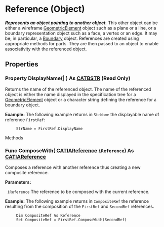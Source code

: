 # Reference (Object)

**_Represents an object pointing to another object._**
This other object can be either a wireframe [GeometricElement](../SketcherInterfaces/interface_GeometricElement_54654.md) object such as a plane or a line, or a boundary representation object such as a face, a vertex or an edge. It may be, in particular, a [Boundary](../MecModInterfaces/interface_Boundary_14542.md) object. References are created using appropriate methods for parts. They are then passed to an object to enable associativity with the referenced object.

## Properties

### Property **DisplayName**(| ) As [CATBSTR](../System/typedef_CATBSTR_8129.md) (Read Only)

   Returns the name of the referenced object. The name of the referenced object is either the name displayed in the specification tree for a [GeometricElement](../SketcherInterfaces/interface_GeometricElement_54654.md) object or a character string defining the reference for a boundary object.

**Example:**     The following example returns in `StrName` the displayable name of reference `FirstRef`:

```VBScript
     StrName = FirstRef.DisplayName

```

Methods

### Func **ComposeWith**( [CATIAReference](../InfInterfaces/interface_Reference_17481.md)  `iReference`) As [CATIAReference](../InfInterfaces/interface_Reference_17481.md)

   Composes a reference with another reference thus creating a new composite reference.

**Parameters:**

` iReference`      The reference to be composed with the current reference.

**Example:**     The following example returns in `CompositeRef` the reference resulting from the composition of the `FirstRef` and `SecondRef` references.

```VBScript
     Dim CompositeRef As Reference
     Set CompositeRef = FirstRef.ComposeWith(SecondRef)

```
